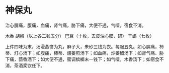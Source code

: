 # 神保丸



治心膈痛，腹痛，血痛，肾气痛，胁下痛，大便不通，气噎，宿食不消。

木香 胡椒（以上各二钱五分） 巴豆（十枚，去皮油心膜，研） 干蝎（七枚）

上件四味为末，汤浸蒸饼为丸，麻子大，朱砂三钱为衣。每服五丸。如心膈痛，柿蒂、灯心汤下；如腹痛，柿蒂、煨姜煎汤下；如血痛，炒姜醋汤下；如肾气痛、胁下痛，茴香酒下；如大便不通，蜜调槟榔末一钱下；如气噎，木香汤下；如宿食不消，茶酒浆饮任下。